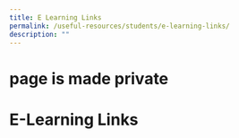 ```yaml
---
title: E Learning Links
permalink: /useful-resources/students/e-learning-links/
description: ""
---
```

# page is made private
# E-Learning Links

